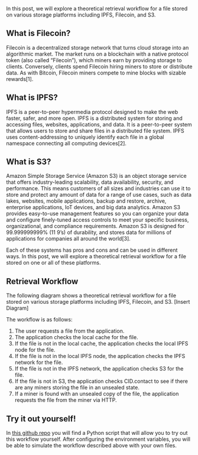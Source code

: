 In this post, we will explore a theoretical retrieval workflow for a file stored on various storage platforms including IPFS, Filecoin, and S3.

## What is Filecoin?
Filecoin is a decentralized storage network that turns cloud storage into an algorithmic market. The market runs on a blockchain with a native protocol token (also called “Filecoin”), which miners earn by providing storage to clients. Conversely, clients spend Filecoin hiring miners to store or distribute data. As with Bitcoin, Filecoin miners compete to mine blocks with sizable rewards[1].

## What is IPFS?
IPFS is a peer-to-peer hypermedia protocol designed to make the web faster, safer, and more open. IPFS is a distributed system for storing and accessing files, websites, applications, and data. It is a peer-to-peer system that allows users to store and share files in a distributed file system. IPFS uses content-addressing to uniquely identify each file in a global namespace connecting all computing devices[2].

## What is S3?
Amazon Simple Storage Service (Amazon S3) is an object storage service that offers industry-leading scalability, data availability, security, and performance. This means customers of all sizes and industries can use it to store and protect any amount of data for a range of use cases, such as data lakes, websites, mobile applications, backup and restore, archive, enterprise applications, IoT devices, and big data analytics. Amazon S3 provides easy-to-use management features so you can organize your data and configure finely-tuned access controls to meet your specific business, organizational, and compliance requirements. Amazon S3 is designed for 99.999999999% (11 9’s) of durability, and stores data for millions of applications for companies all around the world[3].

Each of these systems has pros and cons and can be used in different ways. In this post, we will explore a theoretical retrieval workflow for a file stored on one or all of these platforms.

## Retrieval Workflow
The following diagram shows a theoretical retrieval workflow for a file stored on various storage platforms including IPFS, Filecoin, and S3.
[Insert Diagram]

The workflow is as follows:
1. The user requests a file from the application.
2. The application checks the local cache for the file.
3. If the file is not in the local cache, the application checks the local IPFS node for the file.
4. If the file is not in the local IPFS node, the application checks the IPFS network for the file.
5. If the file is not in the IPFS network, the application checks S3 for the file.
6. If the file is not in S3, the application checks CID.contact to see if there are any miners storing the file in an unsealed state.
7. If a miner is found with an unsealed copy of the file, the application requests the file from the miner via HTTP.

## Try it out yourself!
In [this github repo]() you will find a Python script that will allow you to try out this workflow yourself. After configuring the environment variables, you will be able to simulate the workflow described above with your own files.






